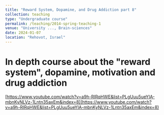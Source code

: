 ```yaml
---
title: "Reward System, Dopamine, and Drug Addiction part 8"
collection: teaching
type: "Undergraduate course"
permalink: /teaching/2014-spring-teaching-1
venue: "University ..., Brain-sciences"
date: 2024-01-07
location: "Rehovot, Israel"
---
```


# In depth course about the "reward system", dopamine, motivation and drug addiction
[https://www.youtube.com/watch?v=a9h-RIRqHWE&list=PLgUuu5ueYIA-mbnKyNLVz-1Lntn35axEm&index=8](https://www.youtube.com/watch?v=a9h-RIRqHWE&list=PLgUuu5ueYIA-mbnKyNLVz-1Lntn35axEm&index=8)

